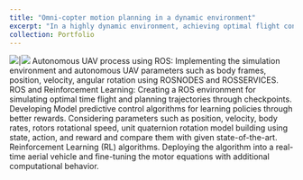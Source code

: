 ```yaml
---
title: "Omni-copter motion planning in a dynamic environment"
excerpt: "In a highly dynamic environment, achieving optimal flight control and minimizing latency perception for an omnidirectional hexacopter is essential. To facilitate this, a trajectory is established for the omnicopter, integrating ArUco markers on obstacles for object identification within the environment. Motion planning and obstacle avoidance are then executed through reinforcement learning techniques."
collection: Portfolio
---
```

<img src="/ameyjoshi.github.io/images/Copter_4.jpg">|<img src="/ameyjoshi.github.io/images/Copter_4.1.jpg">
Autonomous UAV process using ROS:
Implementing the simulation environment and autonomous UAV parameters such as
body frames, position, velocity, angular rotation using ROSNODES and
ROSSERVICES.
ROS and Reinforcement Learning:
Creating a ROS environment for simulating optimal time flight and planning trajectories through checkpoints. Developing Model predictive control algorithms 
for learning policies through better rewards. Considering parameters such as position, velocity, body rates, rotors rotational speed, unit quaternion rotation model building using state, action, and reward and compare them with given state-of-the-art. Reinforcement Learning (RL) algorithms. Deploying the algorithm into a real-time aerial vehicle and fine-tuning the motor equations with additional computational behavior.


